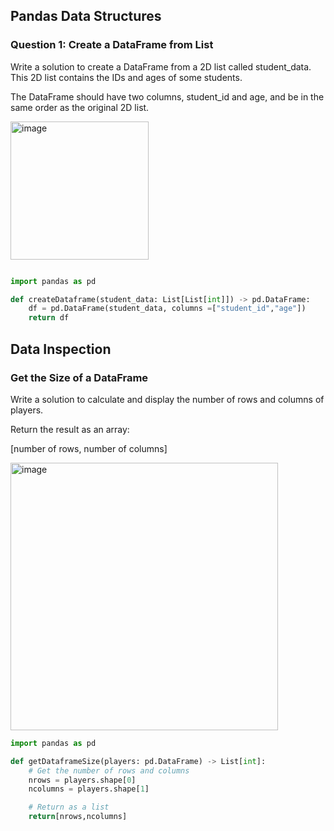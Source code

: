 ## Pandas Data Structures

### Question 1: Create a DataFrame from List

Write a solution to create a DataFrame from a 2D list called student_data. This 2D list contains the IDs and ages of some students.

The DataFrame should have two columns, student_id and age, and be in the same order as the original 2D list.

<img width="221" alt="image" src="https://github.com/user-attachments/assets/35bff9d0-f71b-4376-af2f-2e04dbc58fee">

```python

import pandas as pd

def createDataframe(student_data: List[List[int]]) -> pd.DataFrame:
    df = pd.DataFrame(student_data, columns =["student_id","age"])
    return df

```


## Data Inspection

### Get the Size of a DataFrame

Write a solution to calculate and display the number of rows and columns of players.

Return the result as an array:

[number of rows, number of columns]


<img width="428" alt="image" src="https://github.com/user-attachments/assets/4756a8d4-95d8-43c3-9a0c-1f6645c106e8">

```python
import pandas as pd

def getDataframeSize(players: pd.DataFrame) -> List[int]:
    # Get the number of rows and columns
    nrows = players.shape[0]
    ncolumns = players.shape[1]

    # Return as a list
    return[nrows,ncolumns]

```
